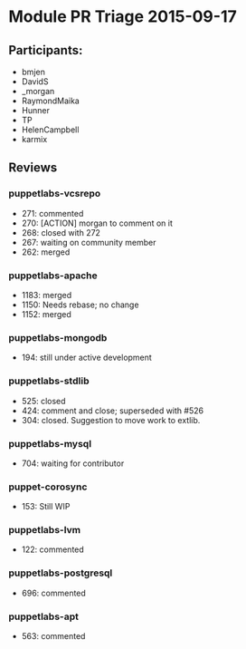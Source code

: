 # Module PR Triage 2015-09-17
## Participants:
* bmjen
* DavidS
* _morgan
* RaymondMaika
* Hunner
* TP
* HelenCampbell
* karmix

## Reviews
### puppetlabs-vcsrepo
* 271: commented
* 270: [ACTION] morgan to comment on it
* 268: closed with 272
* 267: waiting on community member
* 262: merged

### puppetlabs-apache
* 1183: merged
* 1150: Needs rebase; no change
* 1152: merged

### puppetlabs-mongodb
* 194: still under active development

### puppetlabs-stdlib
* 525: closed
* 424: comment and close; superseded with #526
* 304: closed. Suggestion to move work to extlib.

### puppetlabs-mysql
* 704: waiting for contributor

### puppet-corosync
* 153: Still WIP

### puppetlabs-lvm
* 122: commented

### puppetlabs-postgresql
* 696: commented

### puppetlabs-apt
* 563: commented

